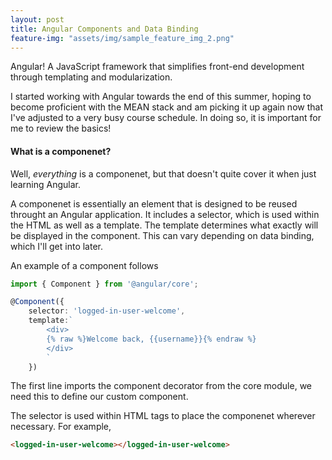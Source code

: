 ```yaml
---
layout: post
title: Angular Components and Data Binding
feature-img: "assets/img/sample_feature_img_2.png"
---
```


Angular! A JavaScript framework that simplifies front-end development through templating and modularization. 

I started working with Angular towards the end of this summer, hoping to become proficient with the MEAN stack and am picking it up again now that I've adjusted to a very busy course schedule. In doing so, it is important for me to review the basics!

#### What is a componenet?

Well, *everything* is a componenet, but that doesn't quite cover it when just learning Angular.

A componenet is essentially an element that is designed to be reused throught an Angular application. It includes a selector, which is used within the HTML as well as a template. The template determines what exactly will be displayed in the component. This can vary depending on data binding, which I'll get into later.

An example of a component follows

```typescript
import { Component } from '@angular/core';

@Component({
	selector: 'logged-in-user-welcome',
	template:`
		<div>
		{% raw %}Welcome back, {{username}}{% endraw %}
		</div>
		`
	})
```

The first line imports the component decorator from the core module, we need this to define our custom component.

The selector is used within HTML tags to place the componenet wherever necessary. For example,
```html
<logged-in-user-welcome></logged-in-user-welcome>
```